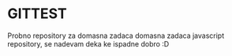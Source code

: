 # GITTEST
Probno repository za domasna zadaca
domasna zadaca javascript repository, se nadevam
deka ke ispadne dobro :D
